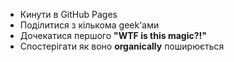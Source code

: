 - Кинути в GitHub Pages 
- Поділитися з кількома geek'ами
- Дочекатися першого **"WTF is this magic?!"**
- Спостерігати як воно **organically** поширюється